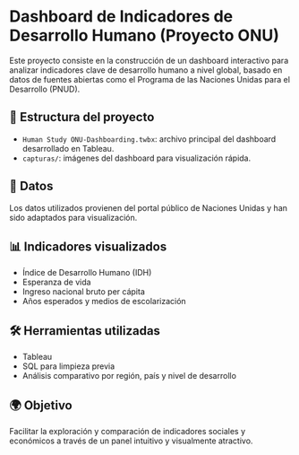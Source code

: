 # Dashboard de Indicadores de Desarrollo Humano (Proyecto ONU)

Este proyecto consiste en la construcción de un dashboard interactivo para analizar indicadores clave de desarrollo humano a nivel global, basado en datos de fuentes abiertas como el Programa de las Naciones Unidas para el Desarrollo (PNUD).

## 📁 Estructura del proyecto

- `Human Study ONU-Dashboarding.twbx`: archivo principal del dashboard desarrollado en Tableau.
- `capturas/`: imágenes del dashboard para visualización rápida.

## 📁 Datos

Los datos utilizados provienen del portal público de Naciones Unidas y han sido adaptados para visualización. 

## 📊 Indicadores visualizados

- Índice de Desarrollo Humano (IDH)
- Esperanza de vida
- Ingreso nacional bruto per cápita
- Años esperados y medios de escolarización

## 🛠 Herramientas utilizadas

- Tableau
- SQL para limpieza previa
- Análisis comparativo por región, país y nivel de desarrollo

## 🌍 Objetivo

Facilitar la exploración y comparación de indicadores sociales y económicos a través de un panel intuitivo y visualmente atractivo.
